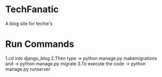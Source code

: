 # TechFanatic
 A blog site for techie's

# Run Commands
 1.cd into django_blog
 2.Then type -> python manage.py makemigrations and -> python manage.py migrate
 3.To execute the code -> python manage.py runserver
